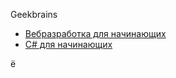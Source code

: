 Geekbrains

- [Вебразработка для начинающих](https://geekbrains.ru/certificates/1023099?55b6575cea872830e71c616815dc0a71)
- [C# для начинающих](https://geekbrains.ru/certificates/1023099?55b6575cea872830e71c616815dc0a71)

ё